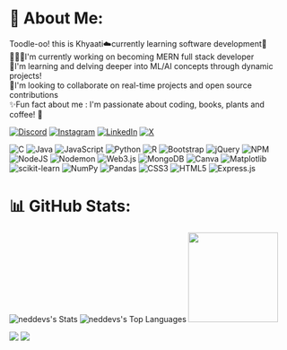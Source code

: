 # 💫 About Me:
Toodle-oo! this is Khyaati☁️currently learning software development🦕<br>👩🏻‍💻I'm currently working on becoming MERN full stack developer<br>🌱I'm learning and delving deeper into ML/AI concepts through dynamic projects!<br>🤝I'm looking to collaborate on real-time projects and open source contributions<br>✨Fun fact about me : I'm passionate about coding, books, plants and coffee! 🐥

[![Discord](https://img.shields.io/badge/Discord-%237289DA.svg?logo=discord&logoColor=white)](https://discord.gg/tannie#4919) [![Instagram](https://img.shields.io/badge/Instagram-%23E4405F.svg?logo=Instagram&logoColor=white)](https://instagram.com/https://www.instagram.com/honestly._.done/) [![LinkedIn](https://img.shields.io/badge/LinkedIn-%230077B5.svg?logo=linkedin&logoColor=white)](https://www.linkedin.com/in/khyaati-sharma-418323268/) [![X](https://img.shields.io/badge/X-black.svg?logo=X&logoColor=white)](https://x.com/Juxtapo29596924) 

![C](https://img.shields.io/badge/c-%2300599C.svg?style=for-the-badge&logo=c&logoColor=white) ![Java](https://img.shields.io/badge/java-%23ED8B00.svg?style=for-the-badge&logo=openjdk&logoColor=white) ![JavaScript](https://img.shields.io/badge/javascript-%23323330.svg?style=for-the-badge&logo=javascript&logoColor=%23F7DF1E) ![Python](https://img.shields.io/badge/python-3670A0?style=for-the-badge&logo=python&logoColor=ffdd54) ![R](https://img.shields.io/badge/r-%23276DC3.svg?style=for-the-badge&logo=r&logoColor=white) ![Bootstrap](https://img.shields.io/badge/bootstrap-%238511FA.svg?style=for-the-badge&logo=bootstrap&logoColor=white) ![jQuery](https://img.shields.io/badge/jquery-%230769AD.svg?style=for-the-badge&logo=jquery&logoColor=white) ![NPM](https://img.shields.io/badge/NPM-%23CB3837.svg?style=for-the-badge&logo=npm&logoColor=white) ![NodeJS](https://img.shields.io/badge/node.js-6DA55F?style=for-the-badge&logo=node.js&logoColor=white) ![Nodemon](https://img.shields.io/badge/NODEMON-%23323330.svg?style=for-the-badge&logo=nodemon&logoColor=%BBDEAD) ![Web3.js](https://img.shields.io/badge/web3.js-F16822?style=for-the-badge&logo=web3.js&logoColor=white) ![MongoDB](https://img.shields.io/badge/MongoDB-%234ea94b.svg?style=for-the-badge&logo=mongodb&logoColor=white) ![Canva](https://img.shields.io/badge/Canva-%2300C4CC.svg?style=for-the-badge&logo=Canva&logoColor=white) ![Matplotlib](https://img.shields.io/badge/Matplotlib-%23ffffff.svg?style=for-the-badge&logo=Matplotlib&logoColor=black) ![scikit-learn](https://img.shields.io/badge/scikit--learn-%23F7931E.svg?style=for-the-badge&logo=scikit-learn&logoColor=white) ![NumPy](https://img.shields.io/badge/numpy-%23013243.svg?style=for-the-badge&logo=numpy&logoColor=white) ![Pandas](https://img.shields.io/badge/pandas-%23150458.svg?style=for-the-badge&logo=pandas&logoColor=white) ![CSS3](https://img.shields.io/badge/css3-%231572B6.svg?style=for-the-badge&logo=css3&logoColor=white) ![HTML5](https://img.shields.io/badge/html5-%23E34F26.svg?style=for-the-badge&logo=html5&logoColor=white) ![Express.js](https://img.shields.io/badge/express.js-%23404d59.svg?style=for-the-badge&logo=express&logoColor=%2361DAFB)

# 📊 GitHub Stats:

![neddevs's Stats](https://github-readme-stats.vercel.app/api?username=neddevs&theme=prussian&show_icons=true&hide_border=true&count_private=false)
![neddevs's Top Languages](https://github-readme-stats.vercel.app/api/top-langs/?username=neddevs&theme=prussian&show_icons=true&hide_border=true&layout=compact)
<img src='https://i.pinimg.com/originals/fa/5c/14/fa5c14aa09a048faa0e3196b54193f36.jpg' style="height: 160px;"/>

![](https://github-readme-stats.vercel.app/api?username=neddevs&theme=nightowl&hide_border=false&include_all_commits=false&count_private=false)
![](https://github-readme-stats.vercel.app/api/top-langs/?username=neddevs&theme=nightowl&hide_border=false&include_all_commits=false&count_private=false&layout=compact)


